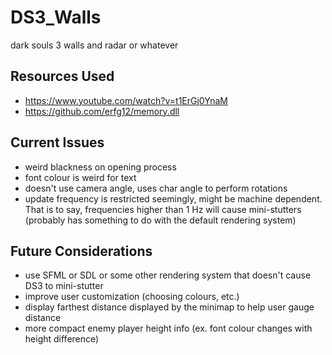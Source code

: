# DS3_Walls
dark souls 3 walls and radar or whatever

## Resources Used

* https://www.youtube.com/watch?v=t1ErGj0YnaM
* https://github.com/erfg12/memory.dll

## Current Issues

* weird blackness on opening process
* font colour is weird for text
* doesn't use camera angle, uses char angle to perform rotations
* update frequency is restricted seemingly, might be machine dependent. That is to say, frequencies higher than 1 Hz will cause mini-stutters (probably has something to do with the default rendering system)

## Future Considerations

* use SFML or SDL or some other rendering system that doesn't cause DS3 to mini-stutter
* improve user customization (choosing colours, etc.)
* display farthest distance displayed by the minimap to help user gauge distance
* more compact enemy player height info (ex. font colour changes with height difference)
